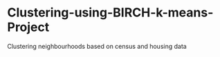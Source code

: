 # Clustering-using-BIRCH-k-means-Project
Clustering neighbourhoods based on census and housing data
